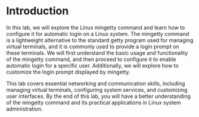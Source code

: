 # Introduction

In this lab, we will explore the Linux mingetty command and learn how to configure it for automatic login on a Linux system. The mingetty command is a lightweight alternative to the standard getty program used for managing virtual terminals, and it is commonly used to provide a login prompt on these terminals. We will first understand the basic usage and functionality of the mingetty command, and then proceed to configure it to enable automatic login for a specific user. Additionally, we will explore how to customize the login prompt displayed by mingetty.

This lab covers essential networking and communication skills, including managing virtual terminals, configuring system services, and customizing user interfaces. By the end of this lab, you will have a better understanding of the mingetty command and its practical applications in Linux system administration.
